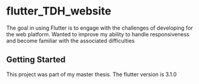 # flutter_TDH_website

The goal in using Flutter is to engage with the challenges of developing for the web platform. 
Wanted to improve my ability to handle responsiveness and become familiar with the associated difficulties

## Getting Started

This project was part of my master thesis.
The flutter version is 3.1.0
